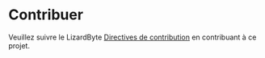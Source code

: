 # Contribuer

Veuillez suivre le LizardByte
[Directives de contribution](https://docs.lizardbyte.dev/latest/developers/contributing.html)
en contribuant à ce projet.
